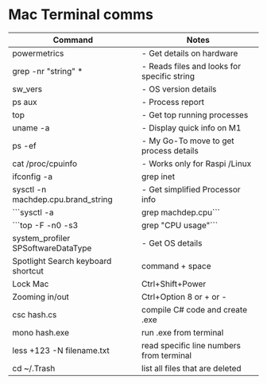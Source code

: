 #	Mac Terminal comms
| Command      | Notes |
| ----------- | ----------- |
| powermetrics      | - Get details on hardware       |
| grep -nr "string" *   | - Reads files and looks for specific string        |
|sw_vers|- OS version details|
|ps aux|- Process report|
|top|- Get top running processes|
|uname -a|- Display quick info on M1|
|ps -ef |- My Go-To move to get process details|
|cat /proc/cpuinfo|- Works only for Raspi /Linux|
|ifconfig -a | grep inet | grep cast|- Get IP Address|
|sysctl -n machdep.cpu.brand_string|- Get simplified Processor info|
|```sysctl -a | grep machdep.cpu``` |- Retrieve kernel state|
|```top -F -n0 -s3 | grep "CPU usage"``` |	- CPU Usage |
|system_profiler SPSoftwareDataType|- Get OS details|
|Spotlight Search keyboard shortcut|command + space|
|Lock Mac|Ctrl+Shift+Power|
|Zooming in/out| Ctrl+Option 8 or + or -|
|csc hash.cs | compile C# code and create .exe|
|mono hash.exe | run .exe from terminal|
|less +123 -N filename.txt | read specific line numbers from terminal|
|cd ~/.Trash | list all files that are deleted|




		
		
		
